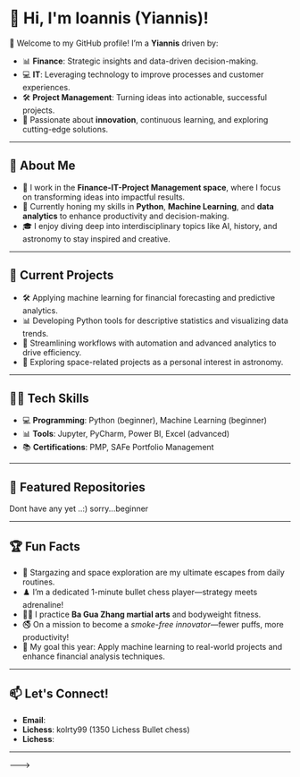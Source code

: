 # 👋 Hi, I'm Ioannis (Yiannis)!

🌟 Welcome to my GitHub profile! I’m a **Yiannis** driven by:
- 📊 **Finance**: Strategic insights and data-driven decision-making.
- 💻 **IT**: Leveraging technology to improve processes and customer experiences.
- 🛠️ **Project Management**: Turning ideas into actionable, successful projects.
- 🌟 Passionate about **innovation**, continuous learning, and exploring cutting-edge solutions.

---

## 🌟 About Me
- 💼 I work in the **Finance-IT-Project Management space**, where I focus on transforming ideas into impactful results.
- 🧠 Currently honing my skills in **Python**, **Machine Learning**, and **data analytics** to enhance productivity and decision-making.
- 🎓 I enjoy diving deep into interdisciplinary topics like AI, history, and astronomy to stay inspired and creative.

---

## 🚀 Current Projects
- 🛠️ Applying machine learning for financial forecasting and predictive analytics.
- 📊 Developing Python tools for descriptive statistics and visualizing data trends.
- 🎯 Streamlining workflows with automation and advanced analytics to drive efficiency.
- 🌌 Exploring space-related projects as a personal interest in astronomy.

---

## 🧑‍💻 Tech Skills
- 💻 **Programming**: Python (beginner), Machine Learning (beginner)
- 📊 **Tools**: Jupyter, PyCharm, Power BI, Excel (advanced)
- 📚 **Certifications**: PMP, SAFe Portfolio Management

---

## 📂 Featured Repositories
Dont have any yet ..:) sorry...beginner

---

## 🏆 Fun Facts
- 🌌 Stargazing and space exploration are my ultimate escapes from daily routines.
- ♟️ I’m a dedicated 1-minute bullet chess player—strategy meets adrenaline!
- 🏋️‍♂️ I practice **Ba Gua Zhang martial arts** and bodyweight fitness.
- 🚭 On a mission to become a *smoke-free innovator*—fewer puffs, more productivity!
- 🎯 My goal this year: Apply machine learning to real-world projects and enhance financial analysis techniques.

---

## 📫 Let's Connect!
- **Email**:
- **Lichess**: kolrty99 (1350 Lichess Bullet chess)
- **Lichess**: 

---

--->
